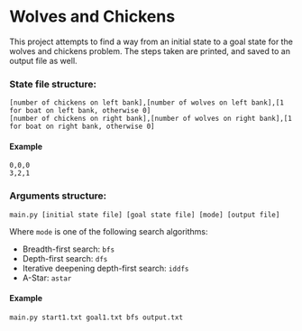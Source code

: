 # Wolves and Chickens

This project attempts to find a way from an initial state to a goal state for the wolves and chickens problem. The steps taken are printed, and saved to an output file as well.

### State file structure:

```
[number of chickens on left bank],[number of wolves on left bank],[1 for boat on left bank, otherwise 0]
[number of chickens on right bank],[number of wolves on right bank],[1 for boat on right bank, otherwise 0]
```

#### Example

```
0,0,0
3,2,1
```

### Arguments structure:

```main.py [initial state file] [goal state file] [mode] [output file]```

Where `mode` is one of the following search algorithms:
* Breadth-first search: `bfs`
* Depth-first search: `dfs`
* Iterative deepening depth-first search: `iddfs`
* A-Star: `astar`

#### Example

```main.py start1.txt goal1.txt bfs output.txt```